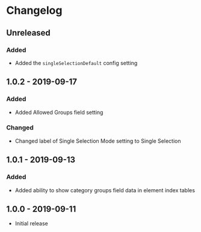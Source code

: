 # Changelog

## Unreleased
### Added
- Added the `singleSelectionDefault` config setting

## 1.0.2 - 2019-09-17
### Added
- Added Allowed Groups field setting

### Changed
- Changed label of Single Selection Mode setting to Single Selection

## 1.0.1 - 2019-09-13
### Added
- Added ability to show category groups field data in element index tables

## 1.0.0 - 2019-09-11
- Initial release
